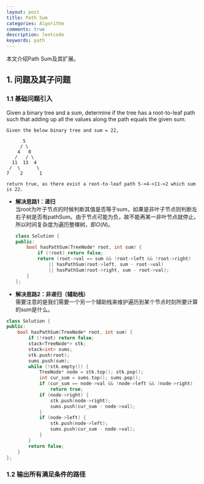 ```yaml
---
layout: post
title: Path Sum
categories: Algorithm
comments: true
description: leetcode
keywords: path
---
```


本文介绍Path Sum及其扩展。

<script type="text/javascript" async
  src="https://cdn.mathjax.org/mathjax/latest/MathJax.js?config=TeX-MML-AM_CHTML">
</script>

## 1. 问题及其子问题
### 1.1 基础问题引入
Given a binary tree and a sum, determine if the tree has a root-to-leaf path such that adding up all the values along the path equals the given sum.
```
Given the below binary tree and sum = 22,

      5
     / \
    4   8
   /   / \
  11  13  4
 /  \      \
7    2      1

return true, as there exist a root-to-leaf path 5->4->11->2 which sum is 22.
```

* **解决思路1：递归**
<br> 当root为叶子节点的时候判断其值是否等于sum，如果是非叶子节点则判断左右子树是否有pathSum。由于节点可能为负，故不能再某一非叶节点就停止。所以时间复杂度为遍历整棵树，即$O(N)$。

    ```c++
    class Solution {
    public:
        bool hasPathSum(TreeNode* root, int sum) {
            if (!root) return false;
            return (root->val == sum && !root->left && !root->right) 
                || hasPathSum(root->left, sum - root->val) 
                || hasPathSum(root->right, sum - root->val);
        }
    };
    ```

* **解决思路2：非递归（辅助栈）**
<br> 需要注意的是我们需要一个另一个辅助栈来维护遍历到某个节点时刻所要计算的sum是什么。
```c++
class Solution {
public:
    bool hasPathSum(TreeNode* root, int sum) {
        if (!root) return false;
        stack<TreeNode*> stk;
        stack<int> sums;
        stk.push(root);
        sums.push(sum);
        while (!stk.empty()) {
            TreeNode* node = stk.top(); stk.pop();
            int cur_sum = sums.top(); sums.pop();
            if (cur_sum == node->val && !node->left && !node->right)
                return true;
            if (node->right) {
                stk.push(node->right);
                sums.push(cur_sum - node->val);
            }
            if (node->left) {
                stk.push(node->left);
                sums.push(cur_sum - node->val);
            }
        }
        return false;
    }
};
```

### 1.2 输出所有满足条件的路径
